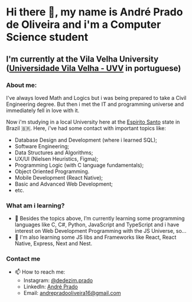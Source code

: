 # Hi there 👋, my name is André Prado de Oliveira and i'm a Computer Science student 
## I'm currently at the Vila Velha University ([Universidade Vila Velha - UVV](https://uvv.br/) in portuguese)

### About me:
I've always loved Math and Logics but i was being prepared to take a Civil Engineering degree. But then i met the IT and programming universe and immediately fell in love with it.

Now i'm studying in a local University here at the [Espirito Santo](https://www.google.com.br/maps/place/Esp%C3%ADrito+Santo/@-19.5091059,-40.6612372,6z/data=!3m1!4b1!4m6!3m5!1s0xb7069579646359:0x4e1bd5243c50f799!8m2!3d-19.1834229!4d-40.3088626!16zL20vMDIxdHli?entry=ttu) state in Brazil :brazil:. Here, i've had some contact with important topics like:
- Database Design and Development (where i learned SQL);
- Software Engineering;
- Data Structures and Algorithms;
- UX/UI (Nielsen Heuristics, Figma);
- Programming Logic (with C language fundamentals);
- Object Oriented Programming.
- Mobile Development (React Native);
- Basic and Advanced Web Development;
- etc.


### What am i learning?
- 🌱 Besides the topics above, I’m currently learning some programming languages like C, C#, Python, JavaScript and TypeScript and i have interest on Web Development Programming with the JS Universe, so...
- 🌱 I'm also learning some JS libs and Frameworks like React, React Native, Express, Next and Nest.

### Contact me
- 📫 How to reach me:
  * Instagram: [@dedezim.prado](https://www.instagram.com/dedezim.prado/)
  * LinkedIn: [André Prado](https://www.linkedin.com/in/andr%C3%A9-prado-b92a7a241/)
  * Email: andrepradooliveira16@gmail.com



<!--
**Andreprado20/Andreprado20** is a ✨ _special_ ✨ repository because its `README.md` (this file) appears on your GitHub profile.

Here are some ideas to get you started:

- 🔭 I’m currently working on ...
- 🌱 I’m currently learning ...
- 👯 I’m looking to collaborate on ...
- 🤔 I’m looking for help with ...
- 💬 Ask me about ...
- 📫 How to reach me: ...
- 😄 Pronouns: ...
- ⚡ Fun fact: ...
-->

